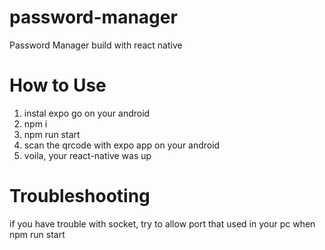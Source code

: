 # password-manager
Password Manager build with react native

# How to Use
1. instal expo go on your android
2. npm i
3. npm run start
4. scan the qrcode with expo app on your android
5. voila, your react-native was up

# Troubleshooting
if you have trouble with socket, try to allow port that used in your pc when npm run start
